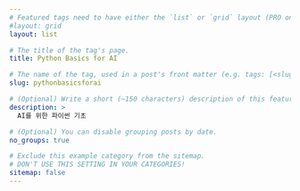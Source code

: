 ```yaml
---
# Featured tags need to have either the `list` or `grid` layout (PRO only).
#layout: grid
layout: list

# The title of the tag's page.
title: Python Basics for AI

# The name of the tag, used in a post's front matter (e.g. tags: [<slug>]).
slug: pythonbasicsforai

# (Optional) Write a short (~150 characters) description of this featured tag.
description: >
  AI를 위한 파이썬 기초

# (Optional) You can disable grouping posts by date.
no_groups: true

# Exclude this example category from the sitemap.
# DON'T USE THIS SETTING IN YOUR CATEGORIES!
sitemap: false
---
```

